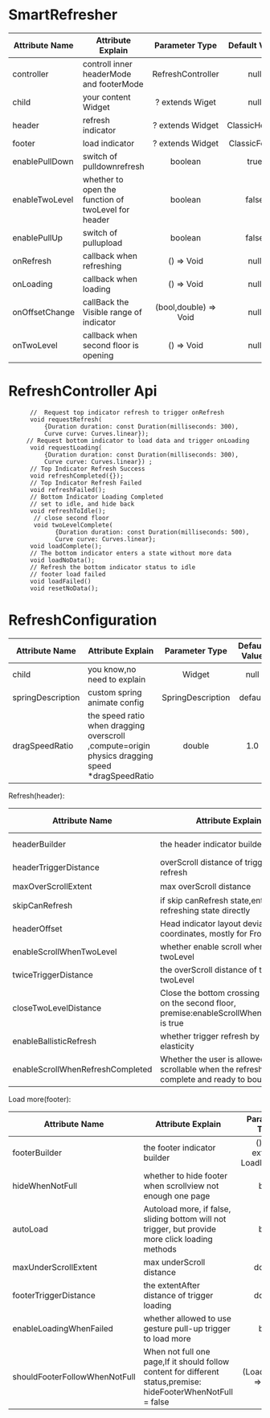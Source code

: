 
# SmartRefresher

| Attribute Name     |     Attribute Explain     | Parameter Type | Default Value  | requirement |
|---------|--------------------------|:-----:|:-----:|:-----:|
| controller | controll inner headerMode and footerMode  | RefreshController | null | necessary |
| child      | your content  Widget   | ? extends Wiget   |   null |  optional |
| header | refresh indicator  | ? extends Widget  | ClassicHeader | optional|
| footer | load indicator     | ? extends Widget | ClassicFooter | optional |
| enablePullDown | switch of pulldownrefresh     | boolean | true | optional |
| enableTwoLevel |   whether to open the function of twoLevel for header | boolean | false | 可选 |
| enablePullUp |   switch of pullupload | boolean | false | optional |
| onRefresh | callback when refreshing  | () => Void | null | optional |
| onLoading | callback when loading   | () => Void | null | optional |
| onOffsetChange | callBack the Visible range of indicator  | (bool,double) => Void | null | optional |
| onTwoLevel | callback when second floor is opening   | () => Void | null | 可选 |


# RefreshController Api

```
      //  Request top indicator refresh to trigger onRefresh
      void requestRefresh(
          {Duration duration: const Duration(milliseconds: 300),
          Curve curve: Curves.linear});
     // Request bottom indicator to load data and trigger onLoading
      void requestLoading(
          {Duration duration: const Duration(milliseconds: 300),
          Curve curve: Curves.linear}) ;
      // Top Indicator Refresh Success
      void refreshCompleted({});
      // Top Indicator Refresh Failed
      void refreshFailed();
      // Bottom Indicator Loading Completed
      // set to idle, and hide back
      void refreshToIdle();
       // close second floor
       void twoLevelComplete(
             {Duration duration: const Duration(milliseconds: 500),
             Curve curve: Curves.linear};
      void loadComplete();
      // The bottom indicator enters a state without more data
      void loadNoData();
      // Refresh the bottom indicator status to idle
      // footer load failed
      void loadFailed()
      void resetNoData();

```

# RefreshConfiguration

| Attribute Name     |     Attribute Explain     | Parameter Type | Default Value  | requirement |
|---------|--------------------------|:-----:|:-----:|:-----:|
| child | you know,no need to explain  | Widget | null | 必要|
| springDescription | custom spring animate config  | SpringDescription | default | 可选 |
| dragSpeedRatio | the speed ratio when dragging overscroll ,compute=origin physics dragging speed *dragSpeedRatio  | double | 1.0 | 可选 |

Refresh(header):

| Attribute Name     |     Attribute Explain     | Parameter Type | Default Value  | requirement |
|---------|--------------------------|:-----:|:-----:|:-----:|
| headerBuilder | the header indicator builder  | () =>  ? extends RefreshIndicator | null | 可选 |
| headerTriggerDistance | overScroll distance of  trigger refresh     | double | 80.0 | 可选 |
| maxOverScrollExtent | max overScroll distance   | double | inf | 可选 |
| skipCanRefresh | if skip canRefresh state,enter refreshing state directly  | bool | false | 可选 |
| headerOffset | Head indicator layout deviation Y coordinates, mostly for FrontStyle  | double | 0.0 | 可选 |
| enableScrollWhenTwoLevel | whether enable scroll when into twoLevel   | bool | false | 可选 |
| twiceTriggerDistance | the overScroll distance of trigger twoLevel  | double | 150.0 | 可选 |
| closeTwoLevelDistance | Close the bottom crossing distance on the second floor, premise:enableScrollWhenTwoLevel is true  | double | 80.0 | 可选 |
| enableBallisticRefresh | whether trigger refresh by iOS elasticity  | bool | false | 可选 |
| enableScrollWhenRefreshCompleted | Whether the user is allowed to slide scrollable when the refresh is complete and ready to bounce back  | bool | true | 可选 |


Load more(footer):

| Attribute Name     |     Attribute Explain     | Parameter Type | Default Value  | requirement |
|---------|--------------------------|:-----:|:-----:|:-----:|
| footerBuilder      | the footer indicator builder   | () =>  ? extends LoadIndicator  |   null |  可选 |
| hideWhenNotFull | whether to hide footer when scrollview not enough one page   | bool | true | 可选 |
| autoLoad | Autoload more, if false, sliding bottom will not trigger, but provide more click loading methods  | bool | true | 可选 |
| maxUnderScrollExtent | max underScroll distance  | double | inf | 可选 |
| footerTriggerDistance |   the extentAfter distance of  trigger loading  | double | 15.0 | 可选 |
| enableLoadingWhenFailed |  whether allowed to use gesture pull-up trigger to load more  | bool | false| 可选 |
| shouldFooterFollowWhenNotFull | When not full one page,If it should follow content for different status,premise: hideFooterWhenNotFull = false | (LoadStatus) => bool | () => false | 可选 |